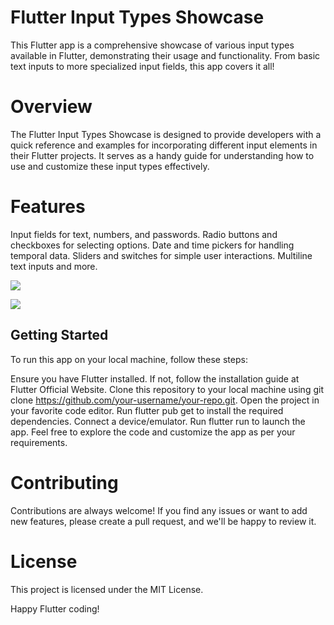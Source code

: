 # Flutter Input Types Showcase
This Flutter app is a comprehensive showcase of various input types available in Flutter, demonstrating their usage and functionality. From basic text inputs to more specialized input fields, this app covers it all!

# Overview

The Flutter Input Types Showcase is designed to provide developers with a quick reference and examples for incorporating different input elements in their Flutter projects. It serves as a handy guide for understanding how to use and customize these input types effectively.

# Features

Input fields for text, numbers, and passwords.
Radio buttons and checkboxes for selecting options.
Date and time pickers for handling temporal data.
Sliders and switches for simple user interactions.
Multiline text inputs and more.

![](https://i.ibb.co/3M4Y8cF/first.jpg)

![](https://i.ibb.co/8mPzBB5/Whats-App-Image-2023-07-29-at-22-06-31.jpg)

## Getting Started


To run this app on your local machine, follow these steps:

Ensure you have Flutter installed. If not, follow the installation guide at Flutter Official Website.
Clone this repository to your local machine using git clone https://github.com/your-username/your-repo.git.
Open the project in your favorite code editor.
Run flutter pub get to install the required dependencies.
Connect a device/emulator.
Run flutter run to launch the app.
Feel free to explore the code and customize the app as per your requirements.

# Contributing

Contributions are always welcome! If you find any issues or want to add new features, please create a pull request, and we'll be happy to review it.

# License
This project is licensed under the MIT License.

Happy Flutter coding!

